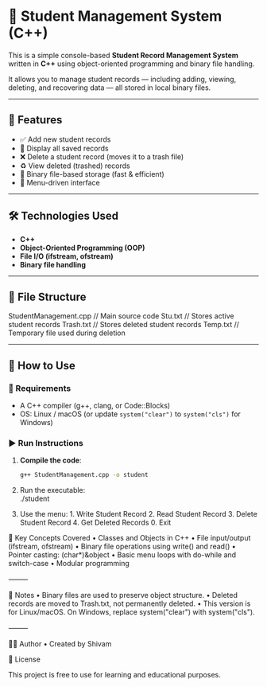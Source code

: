 # 📘 Student Management System (C++)

This is a simple console-based **Student Record Management System** written in **C++** using object-oriented programming and binary file handling.

It allows you to manage student records — including adding, viewing, deleting, and recovering data — all stored in local binary files.

---

## 🚀 Features

- ✅ Add new student records
- 📄 Display all saved records
- ❌ Delete a student record (moves it to a trash file)
- ♻️ View deleted (trashed) records
- 💾 Binary file-based storage (fast & efficient)
- 🎯 Menu-driven interface

---

## 🛠 Technologies Used

- **C++**
- **Object-Oriented Programming (OOP)**
- **File I/O (ifstream, ofstream)**
- **Binary file handling**

---

## 📂 File Structure
StudentManagement.cpp     // Main source code
Stu.txt                   // Stores active student records
Trash.txt                 // Stores deleted student records
Temp.txt                  // Temporary file used during deletion

---

## 📌 How to Use

### 🧱 Requirements
- A C++ compiler (g++, clang, or Code::Blocks)
- OS: Linux / macOS (or update `system("clear")` to `system("cls")` for Windows)

### ▶️ Run Instructions

1. **Compile the code**:
   ```bash
   g++ StudentManagement.cpp -o student
   
2.    Run the executable:   
   ./student

3.    Use the menu:
    1. Write Student Record
    2. Read Student Record
    3. Delete Student Record
    4. Get Deleted Records
    0. Exit
    
    
🧠 Key Concepts Covered
    •    Classes and Objects in C++
    •    File input/output (ifstream, ofstream)
    •    Binary file operations using write() and read()
    •    Pointer casting: (char*)&object
    •    Basic menu loops with do-while and switch-case
    •    Modular programming

⸻

📎 Notes
    •    Binary files are used to preserve object structure.
    •    Deleted records are moved to Trash.txt, not permanently deleted.
    •    This version is for Linux/macOS. On Windows, replace system("clear") with system("cls").

⸻

🙋‍♂️ Author
    •    Created by Shivam

📄 License

This project is free to use for learning and educational purposes.
